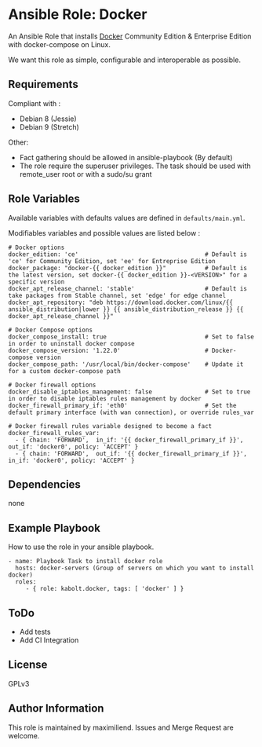 Ansible Role: Docker
====================

An Ansible Role that installs [Docker](https://www.docker.com) Community Edition & Enterprise Edition with docker-compose on Linux.

We want this role as simple, configurable and interoperable as possible.

Requirements
------------

Compliant with :
- Debian 8 (Jessie)
- Debian 9 (Stretch)

Other:
- Fact gathering should be allowed in ansible-playbook (By default)
- The role require the superuser privileges. The task should be used with remote_user root or with a sudo/su grant


Role Variables
--------------

Available variables with defaults values are defined in `defaults/main.yml`.

Modifiables variables and possible values are listed below :

```
# Docker options
docker_edition: 'ce'                                    # Default is 'ce' for Community Edition, set 'ee' for Entreprise Edition
docker_package: "docker-{{ docker_edition }}"           # Default is the latest version, set docker-{{ docker_edition }}-<VERSION>" for a specific version
docker_apt_release_channel: 'stable'                    # Default is take packages from Stable channel, set 'edge' for edge channel
docker_apt_repository: "deb https://download.docker.com/linux/{{ ansible_distribution|lower }} {{ ansible_distribution_release }} {{ docker_apt_release_channel }}"

# Docker Compose options
docker_compose_install: true                            # Set to false in order to uninstall docker compose
docker_compose_version: '1.22.0'                        # Docker-compose version
docker_compose_path: '/usr/local/bin/docker-compose'    # Update it for a custom docker-compose path

# Docker firewall options
docker_disable_iptables_management: false               # Set to true in order to disable iptables rules management by docker
docker_firewall_primary_if: 'eth0'                      # Set the default primary interface (with wan connection), or override rules_var

# Docker firewall rules variable designed to become a fact
docker_firewall_rules_var:
  - { chain: 'FORWARD',  in_if: '{{ docker_firewall_primary_if }}', out_if: 'docker0', policy: 'ACCEPT' }
  - { chain: 'FORWARD',  out_if: '{{ docker_firewall_primary_if }}', in_if: 'docker0', policy: 'ACCEPT' }
```

Dependencies
------------

none


Example Playbook
----------------

How to use the role in your ansible playbook.

    - name: Playbook Task to install docker role
      hosts: docker-servers (Group of servers on which you want to install docker)
      roles:
         - { role: kabolt.docker, tags: [ 'docker' ] }


ToDo
----

- Add tests
- Add CI Integration


License
-------

GPLv3


Author Information
------------------

This role is maintained by maximiliend. Issues and Merge Request are welcome.

